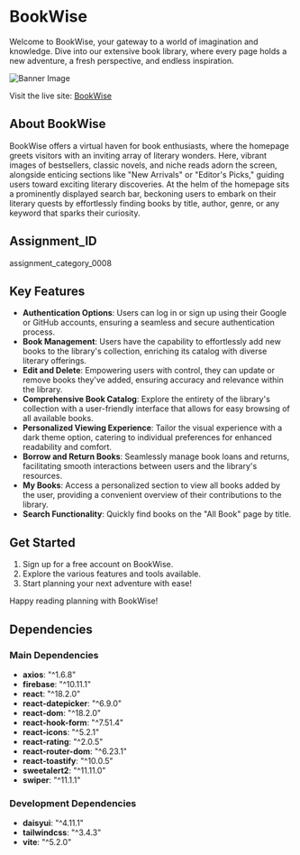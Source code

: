 # BookWise

Welcome to BookWise, your gateway to a world of imagination and knowledge. Dive into our extensive book library, where every page holds a new adventure, a fresh perspective, and endless inspiration.

![Banner Image](https://i.ibb.co/VTn2JDB/banner.png)

Visit the live site: [BookWise](https://book-wise-316.web.app/)

## About BookWise

BookWise offers a virtual haven for book enthusiasts, where the homepage greets visitors with an inviting array of literary wonders. Here, vibrant images of bestsellers, classic novels, and niche reads adorn the screen, alongside enticing sections like "New Arrivals" or "Editor's Picks," guiding users toward exciting literary discoveries. At the helm of the homepage sits a prominently displayed search bar, beckoning users to embark on their literary quests by effortlessly finding books by title, author, genre, or any keyword that sparks their curiosity.

## Assignment_ID

assignment_category_0008

## Key Features

- **Authentication Options**: Users can log in or sign up using their Google or GitHub accounts, ensuring a seamless and secure authentication process.
- **Book Management**: Users have the capability to effortlessly add new books to the library's collection, enriching its catalog with diverse literary offerings.
- **Edit and Delete**: Empowering users with control, they can update or remove books they've added, ensuring accuracy and relevance within the library.
- **Comprehensive Book Catalog**: Explore the entirety of the library's collection with a user-friendly interface that allows for easy browsing of all available books.
- **Personalized Viewing Experience**: Tailor the visual experience with a dark theme option, catering to individual preferences for enhanced readability and comfort.
- **Borrow and Return Books**: Seamlessly manage book loans and returns, facilitating smooth interactions between users and the library's resources.
- **My Books**: Access a personalized section to view all books added by the user, providing a convenient overview of their contributions to the library.
- **Search Functionality**: Quickly find books on the "All Book" page by title.

## Get Started

1. Sign up for a free account on BookWise.
2. Explore the various features and tools available.
3. Start planning your next adventure with ease!

Happy reading planning with BookWise!

## Dependencies

### Main Dependencies

- **axios**: "^1.6.8"
- **firebase**: "^10.11.1"
- **react**: "^18.2.0"
- **react-datepicker**: "^6.9.0"
- **react-dom**: "^18.2.0"
- **react-hook-form**: "^7.51.4"
- **react-icons**: "^5.2.1"
- **react-rating**: "^2.0.5"
- **react-router-dom**: "^6.23.1"
- **react-toastify**: "^10.0.5"
- **sweetalert2**: "^11.11.0"
- **swiper**: "^11.1.1"

### Development Dependencies

- **daisyui**: "^4.11.1"
- **tailwindcss**: "^3.4.3"
- **vite**: "^5.2.0"
